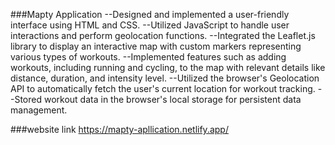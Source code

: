 ###Mapty Application
--Designed and implemented a user-friendly interface using HTML and CSS.
--Utilized JavaScript to handle user interactions and perform geolocation functions.
--Integrated the Leaflet.js library to display an interactive map with custom markers representing various types of workouts.
--Implemented features such as adding workouts, including running and cycling, to the map with relevant details like distance, duration, and intensity level.
--Utilized the browser's Geolocation API to automatically fetch the user's current location for workout tracking.
--Stored workout data in the browser's local storage for persistent data management.

###website link
https://mapty-apllication.netlify.app/
